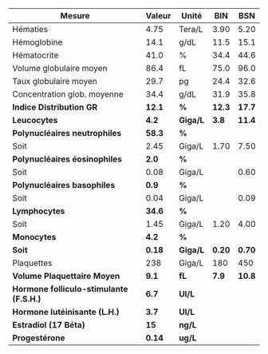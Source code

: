 |                  Mesure                 | Valeur |   Unité  |   BIN  |   BSN  |
|-----------------------------------------|--------|----------|--------|--------|
|                 Hématies                |  4.75  |  Tera/L  |  3.90  |  5.20  |
|               Hémoglobine               |  14.1  |   g/dL   |  11.5  |  15.1  |
|               Hématocrite               |  41.0  |     %    |  34.4  |  44.6  |
|         Volume globulaire moyen         |  86.4  |    fL    |  75.0  |  96.0  |
|          Taux globulaire moyen          |  29.7  |    pg    |  24.4  |  32.6  |
|       Concentration glob. moyenne       |  34.4  |   g/dL   |  31.9  |  35.8  |
|        **Indice Distribution GR**       |**12.1**|   **%**  |**12.3**|**17.7**|
|              **Leucocytes**             | **4.2**|**Giga/L**| **3.8**|**11.4**|
|     **Polynucléaires neutrophiles**     |**58.3**|   **%**  |        |        |
|                   Soit                  |  2.45  |  Giga/L  |  1.70  |  7.50  |
|     **Polynucléaires éosinophiles**     | **2.0**|   **%**  |        |        |
|                   Soit                  |  0.08  |  Giga/L  |        |  0.60  |
|      **Polynucléaires basophiles**      | **0.9**|   **%**  |        |        |
|                   Soit                  |  0.04  |  Giga/L  |        |  0.09  |
|             **Lymphocytes**             |**34.6**|   **%**  |        |        |
|                   Soit                  |  1.45  |  Giga/L  |  1.20  |  4.00  |
|              **Monocytes**              | **4.2**|   **%**  |        |        |
|                 **Soit**                |**0.18**|**Giga/L**|**0.20**|**0.70**|
|                Plaquettes               |   238  |  Giga/L  |   180  |   450  |
|      **Volume Plaquettaire Moyen**      | **9.1**|  **fL**  | **7.9**|**10.8**|
|**Hormone folliculo-stimulante (F.S.H.)**| **6.7**| **UI/L** |        |        |
|     **Hormone lutéinisante (L.H.)**     | **3.7**| **UI/L** |        |        |
|         **Estradiol (17 Béta)**         | **15** | **ng/L** |        |        |
|             **Progestérone**            |**0.14**| **ug/L** |        |        |